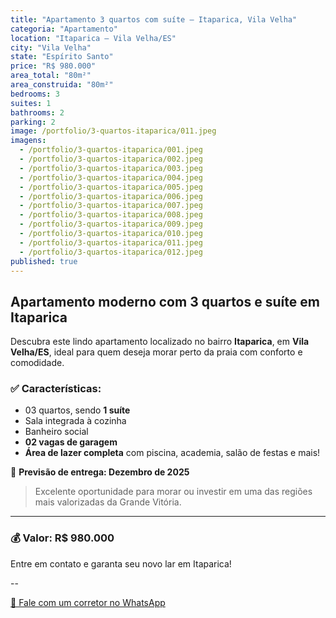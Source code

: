 ```yaml
---
title: "Apartamento 3 quartos com suíte – Itaparica, Vila Velha"
categoria: "Apartamento"
location: "Itaparica – Vila Velha/ES"
city: "Vila Velha"
state: "Espírito Santo"
price: "R$ 980.000"
area_total: "80m²"
area_construida: "80m²"
bedrooms: 3
suites: 1
bathrooms: 2
parking: 2
image: /portfolio/3-quartos-itaparica/011.jpeg
imagens:
  - /portfolio/3-quartos-itaparica/001.jpeg
  - /portfolio/3-quartos-itaparica/002.jpeg
  - /portfolio/3-quartos-itaparica/003.jpeg
  - /portfolio/3-quartos-itaparica/004.jpeg
  - /portfolio/3-quartos-itaparica/005.jpeg
  - /portfolio/3-quartos-itaparica/006.jpeg
  - /portfolio/3-quartos-itaparica/007.jpeg
  - /portfolio/3-quartos-itaparica/008.jpeg
  - /portfolio/3-quartos-itaparica/009.jpeg
  - /portfolio/3-quartos-itaparica/010.jpeg
  - /portfolio/3-quartos-itaparica/011.jpeg
  - /portfolio/3-quartos-itaparica/012.jpeg
published: true
---
```


## Apartamento moderno com 3 quartos e suíte em Itaparica

Descubra este lindo apartamento localizado no bairro **Itaparica**, em **Vila Velha/ES**, ideal para quem deseja morar perto da praia com conforto e comodidade.

### ✅ Características:
- 03 quartos, sendo **1 suíte**
- Sala integrada à cozinha
- Banheiro social
- **02 vagas de garagem**
- **Área de lazer completa** com piscina, academia, salão de festas e mais!

📅 **Previsão de entrega: Dezembro de 2025**

> Excelente oportunidade para morar ou investir em uma das regiões mais valorizadas da Grande Vitória.

---

### 💰 Valor: **R$ 980.000**

Entre em contato e garanta seu novo lar em Itaparica!

--
    <div class="mt-8 text-center">
      <a 
        href="https://wa.me/5527992627793?text=Olá!%20Tenho%20interesse%20no%20apartamento%20em%20Itaparica%20de%20três%20quartos%20que%20vi%20no%20site%20da%20SGA%20Imóveis." 
        target="_blank" 
        rel="noopener"
        class="inline-block bg-green-500 hover:bg-green-600 text-white font-semibold py-3 px-6 rounded-2xl shadow-md transition"
      >
        📲 Fale com um corretor no WhatsApp
      </a>
    </div>
